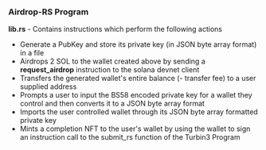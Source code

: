 ### Airdrop-RS Program
**lib.rs** - Contains instructions which perform the following actions
- Generate a PubKey and store its private key (in JSON byte array format) in a file
- Airdrops 2 SOL to the wallet created above by sending a **request_airdrop** instruction to the solana devnet client
- Transfers the generated wallet's entire balance (- transfer fee) to a user supplied address
- Prompts a user to input the BS58 encoded private key for a wallet they control and then converts it to a JSON byte array format
- Imports the user controlled wallet through its JSON byte array formatted private key
- Mints a completion NFT to the user's wallet by using the wallet to sign an instruction call to the submit_rs function of the Turbin3 Program

